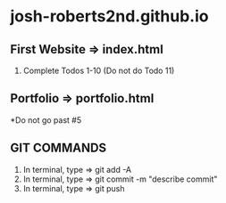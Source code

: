# josh-roberts2nd.github.io
## First Website => index.html
1) Complete Todos 1-10 (Do not do Todo 11)

## Portfolio => portfolio.html
*Do not go past #5

## GIT COMMANDS ##
1) In terminal, type => git add -A
2) In terminal, type => git commit -m "describe commit"
3) In terminal, type => git push